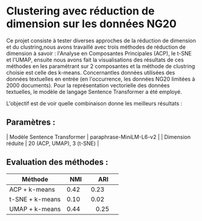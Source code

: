 # Clustering avec réduction de dimension sur les données NG20

Ce projet consiste à tester diverses approches de la réduction de dimension et du clustring,nous avons travaillé avec trois méthodes de réduction de dimension à savoir : l'Analyse en Composantes Principales (ACP), le t-SNE et l'UMAP, ensuite nous avons fait la visualisations des résultats de ces méthodes en les paramétrant sur 2 composantes et la méthode de clustring choisie est celle des k-means. Concernantles données utilisées des données textuelles en entrée (en l'occurrence, les données NG20 limitées à 2000 documents). Pour la représentation vectorielle des données textuelles, le modèle de langage Sentence Transformer a été employé.

L'objectif est de voir quelle combinaison donne les meilleurs résultats :

## Paramètres :
|   Modèle Sentence Transformer |     paraphrase-MiniLM-L6-v2     |
|      Dimension réduite        |    20 (ACP, UMAP), 3 (t-SNE)    |

 
## Evaluation des méthodes : 

|     Méthode     |    NMI    |    ARI    |
|-----------------|-----------|-----------|
|   ACP + k-means |    0.42   |   0.23    |
| t-SNE + k-means |    0.10   |   0.02    |
|  UMAP + k-means |    0.44   |   0.25    |


